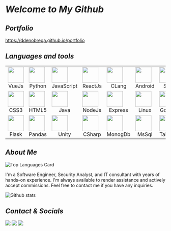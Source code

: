 # _Welcome to My Github_

## _Portfolio_

https://ddenobrega.github.io/portfolio

## _Languages and tools_

<table>
<tbody>
<tr>
<td>
<img height=50 src="https://cdn.jsdelivr.net/gh/devicons/devicon/icons/vuejs/vuejs-original.svg" />
<center>VueJs</center>
</td>
<td>
<img height=50 src="https://cdn.jsdelivr.net/gh/devicons/devicon/icons/python/python-original.svg" />
<center>Python</center>
</td>
<td>
<img height=50 src="https://cdn.jsdelivr.net/gh/devicons/devicon/icons/javascript/javascript-original.svg" />
<center>JavaScript</center>
</td>
<td>
<img height=50 src="https://cdn.jsdelivr.net/gh/devicons/devicon/icons/react/react-original.svg" />
<center>ReactJs</center>
</td>
<td>
<img height=50 src="https://cdn.jsdelivr.net/gh/devicons/devicon/icons/c/c-original.svg" />
<center>CLang</center>
</td>
<td>
<img height=50 src="https://cdn.jsdelivr.net/gh/devicons/devicon/icons/android/android-original.svg" />
<center>Android</center>
</td>
<td>
<img height=50 src="https://cdn.jsdelivr.net/gh/devicons/devicon/icons/bash/bash-original.svg" />
<center>Shell</center>
</td>
<td>
<img height=50 src="https://cdn.jsdelivr.net/gh/devicons/devicon/icons/vim/vim-original.svg" />
<center>Vim</center>
</td>
</tr>
<tr>
<td>
<img height=50 src="https://cdn.jsdelivr.net/gh/devicons/devicon/icons/css3/css3-original.svg" />
<center>CSS3</center>
</td>
<td>
<img height=50 src="https://cdn.jsdelivr.net/gh/devicons/devicon/icons/html5/html5-original.svg" />
<center>HTML5</center>
</td>
<td>
<img height=50 src="https://cdn.jsdelivr.net/gh/devicons/devicon/icons/java/java-original.svg" />
<center>Java</center>
</td>
<td>
<img height=50 src="https://cdn.jsdelivr.net/gh/devicons/devicon/icons/nodejs/nodejs-original.svg" />
<center>NodeJs</center>
</td>
<td>
<img height=50 src="https://cdn.jsdelivr.net/gh/devicons/devicon/icons/express/express-original.svg" />
<center>Express</center>
</td>
<td>
<img height=50 src="https://cdn.jsdelivr.net/gh/devicons/devicon/icons/linux/linux-original.svg" />
<center>Linux</center>
</td>
<td>
<img height=50 src="https://cdn.jsdelivr.net/gh/devicons/devicon/icons/go/go-original-wordmark.svg" />
<center>GoLang</center>
</td>
<td>
<img height=50 src="https://cdn.jsdelivr.net/gh/devicons/devicon/icons/django/django-original.svg" />
<center>Django</center>
</td>
</tr>
<tr>
<td>
<img height=50 src="https://cdn.jsdelivr.net/gh/devicons/devicon/icons/flask/flask-original.svg" />
<center>Flask</center>
</td>
<td>
<img height=50 src="https://cdn.jsdelivr.net/gh/devicons/devicon/icons/pandas/pandas-original.svg" />
<center>Pandas</center>
</td>
<td>
<img height=50 src="https://cdn.jsdelivr.net/gh/devicons/devicon/icons/unity/unity-original.svg" />
<center>Unity</center>
</td>
<td>
<img height=50 src="https://cdn.jsdelivr.net/gh/devicons/devicon/icons/csharp/csharp-original.svg" />
<center>CSharp</center>
</td>
<td>
<img height=50 src="https://cdn.jsdelivr.net/gh/devicons/devicon/icons/mongodb/mongodb-original-wordmark.svg" />
<center>MonogDb</center>
</td>
<td>
<img height=50 src="https://cdn.jsdelivr.net/gh/devicons/devicon/icons/microsoftsqlserver/microsoftsqlserver-plain-wordmark.svg" />
<center>MsSql</center>
</td>
<td>
<img height=50 src="https://cdn.jsdelivr.net/gh/devicons/devicon/icons/tailwindcss/tailwindcss-plain.svg" />
<center>Tailwind</center>
</td>
<td>
<img height=50 src="https://cdn.jsdelivr.net/gh/devicons/devicon/icons/nginx/nginx-original.svg" />
<center>Nginx</center>
</td>
</tr>
</tbody>
</table>

## _About Me_

![Top Languages Card](https://github-readme-stats.vercel.app/api/top-langs/?username=Ddenobrega&layout=compact&langs_count=30)

I'm a Software Engineer, Security Analyst, and IT consultant with years of hands-on experience. I'm always available to render assistance and actively accept commissions. Feel free to contact me if you have any inquiries.

![Github stats](https://github-readme-stats.vercel.app/api?username=ddenobrega&theme=tokyonight&show_icons=true&count_private=true)

## _Contact & Socials_

![](https://img.shields.io/twitter/follow/DcDenobrega?label=Twitter&style=social) ![](https://img.shields.io/badge/Linkiden-Linkiden-blue?link=https://linkedin.com/in/ddenobrega) ![](https://img.shields.io/badge/Email-Email-red?link=malito://dcdenobrega@gmail.com)
